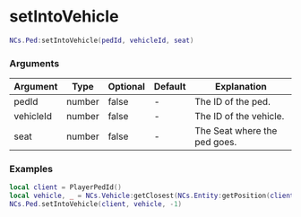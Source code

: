 # setIntoVehicle

```lua
NCs.Ped:setIntoVehicle(pedId, vehicleId, seat)
```

### Arguments
| Argument  | Type   | Optional   | Default | Explanation                  |
|-----------|--------|------------|---------|------------------------------|
| pedId     | number | false      | -       | The ID of the ped.           |
| vehicleId | number | false      | -       | The ID of the vehicle.       |
| seat      | number | false      | -       | The Seat where the ped goes. |

### Examples
```lua
local client = PlayerPedId()
local vehicle, _ = NCs.Vehicle:getClosest(NCs.Entity:getPosition(client))
NCs.Ped.setIntoVehicle(client, vehicle, -1)
```